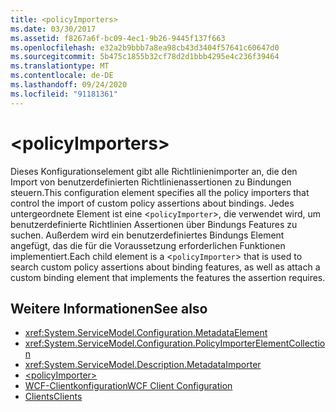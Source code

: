```yaml
---
title: <policyImporters>
ms.date: 03/30/2017
ms.assetid: f8267a6f-bc09-4ec1-9b26-9445f137f663
ms.openlocfilehash: e32a2b9bbb7a8ea98cb43d3404f57641c60647d0
ms.sourcegitcommit: 5b475c1855b32cf78d2d1bbb4295e4c236f39464
ms.translationtype: MT
ms.contentlocale: de-DE
ms.lasthandoff: 09/24/2020
ms.locfileid: "91181361"
---
```

# \<policyImporters>

<span data-ttu-id="f5a26-101">Dieses Konfigurationselement gibt alle Richtlinienimporter an, die den Import von benutzerdefinierten Richtlinienassertionen zu Bindungen steuern.</span><span class="sxs-lookup"><span data-stu-id="f5a26-101">This configuration element specifies all the policy importers that control the import of custom policy assertions about bindings.</span></span> <span data-ttu-id="f5a26-102">Jedes untergeordnete Element ist eine <`policyImporter`>, die verwendet wird, um benutzerdefinierte Richtlinien Assertionen über Bindungs Features zu suchen. Außerdem wird ein benutzerdefiniertes Bindungs Element angefügt, das die für die Voraussetzung erforderlichen Funktionen implementiert.</span><span class="sxs-lookup"><span data-stu-id="f5a26-102">Each child element is a <`policyImporter`> that is used to search custom policy assertions about binding features, as well as attach a custom binding element that implements the features the assertion requires.</span></span>  
  
## <a name="see-also"></a><span data-ttu-id="f5a26-103">Weitere Informationen</span><span class="sxs-lookup"><span data-stu-id="f5a26-103">See also</span></span>

- <xref:System.ServiceModel.Configuration.MetadataElement>
- <xref:System.ServiceModel.Configuration.PolicyImporterElementCollection>
- <xref:System.ServiceModel.Description.MetadataImporter>
- [\<policyImporter>](policyimporter.md)
- [<span data-ttu-id="f5a26-104">WCF-Clientkonfiguration</span><span class="sxs-lookup"><span data-stu-id="f5a26-104">WCF Client Configuration</span></span>](../../../wcf/feature-details/client-configuration.md)
- [<span data-ttu-id="f5a26-105">Clients</span><span class="sxs-lookup"><span data-stu-id="f5a26-105">Clients</span></span>](../../../wcf/feature-details/clients.md)
